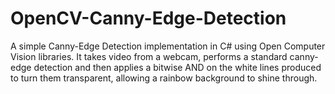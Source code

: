 # OpenCV-Canny-Edge-Detection
A simple Canny-Edge Detection implementation in C# using Open Computer Vision libraries. It takes video from a webcam, performs a standard canny-edge detection and then applies a bitwise AND on the white lines produced to turn them transparent, allowing a rainbow background to shine through.
